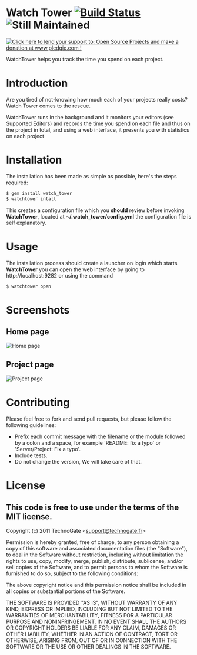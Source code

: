 # Watch Tower [![Build Status](http://travis-ci.org/TechnoGate/watch_tower.png)](http://travis-ci.org/TechnoGate/watch_tower) ![Still Maintained](http://stillmaintained.com/TechnoGate/watch_tower.png)

[![Click here to lend your support to: Open Source Projects and make a donation at www.pledgie.com !](http://www.pledgie.com/campaigns/16123.png?skin_name=chrome)](http://www.pledgie.com/campaigns/16123)

WatchTower helps you track the time you spend on each project.

# Introduction

Are you tired of not-knowing how much each of your projects really costs? Watch Tower
comes to the rescue.

WatchTower runs in the background and it monitors your editors (see Supported
Editors) and records the time you spend on each file and thus on the project
in total, and using a web interface, it presents you with statistics on each
project

# Installation

The installation has been made as simple as possible, here's the steps required:

```bash
$ gem install watch_tower
$ watchtower intall
```

This creates a configuration file which you __should__ review before invoking
__WatchTower__, located at __~/.watch_tower/config.yml__ the configuration file
is self explanatory.

# Usage

The installation process should create a launcher on login which starts
__WatchTower__ you can open the web interface by going to
http://localhost:9282 or using the command

```bash
$ watchtower open
```

# Screenshots

## Home page

![Home page](http://cloud.github.com/downloads/TechnoGate/watch_tower/home_page.png)

## Project page

![Project page](http://cloud.github.com/downloads/TechnoGate/watch_tower/project_page.png)

# Contributing

Please feel free to fork and send pull requests, but please follow the
following guidelines:

- Prefix each commit message with the filename or the module followed by a
  colon and a space, for example 'README: fix a typo' or 'Server/Project: Fix
  a typo'.
- Include tests.
- Do not change the version, We will take care of that.

# License

## This code is free to use under the terms of the MIT license.

Copyright (c) 2011 TechnoGate &lt;support@technogate.fr&gt;

Permission is hereby granted, free of charge, to any person obtaining
a copy of this software and associated documentation files (the
"Software"), to deal in the Software without restriction, including
without limitation the rights to use, copy, modify, merge, publish,
distribute, sublicense, and/or sell copies of the Software, and to
permit persons to whom the Software is furnished to do so, subject to
the following conditions:

The above copyright notice and this permission notice shall be
included in all copies or substantial portions of the Software.

THE SOFTWARE IS PROVIDED "AS IS", WITHOUT WARRANTY OF ANY KIND,
EXPRESS OR IMPLIED, INCLUDING BUT NOT LIMITED TO THE WARRANTIES OF
MERCHANTABILITY, FITNESS FOR A PARTICULAR PURPOSE AND
NONINFRINGEMENT. IN NO EVENT SHALL THE AUTHORS OR COPYRIGHT HOLDERS BE
LIABLE FOR ANY CLAIM, DAMAGES OR OTHER LIABILITY, WHETHER IN AN ACTION
OF CONTRACT, TORT OR OTHERWISE, ARISING FROM, OUT OF OR IN CONNECTION
WITH THE SOFTWARE OR THE USE OR OTHER DEALINGS IN THE SOFTWARE.